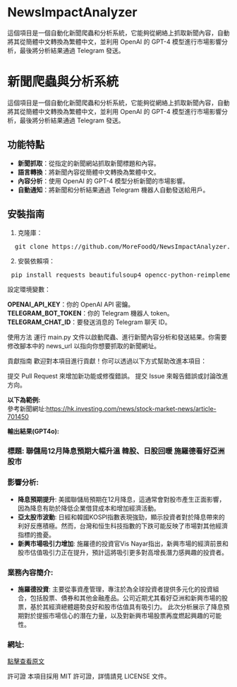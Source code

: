 # NewsImpactAnalyzer
這個項目是一個自動化新聞爬蟲和分析系統，它能夠從網絡上抓取新聞內容，自動將其從簡體中文轉換為繁體中文，並利用 OpenAI 的 GPT-4 模型進行市場影響分析，最後將分析結果通過 Telegram 發送。

# 新聞爬蟲與分析系統

這個項目是一個自動化新聞爬蟲和分析系統，它能夠從網絡上抓取新聞內容，自動將其從簡體中文轉換為繁體中文，並利用 OpenAI 的 GPT-4 模型進行市場影響分析，最後將分析結果通過 Telegram 發送。

## 功能特點

- **新聞抓取**：從指定的新聞網站抓取新聞標題和內容。
- **語言轉換**：將新聞內容從簡體中文轉換為繁體中文。
- **內容分析**：使用 OpenAI 的 GPT-4 模型分析新聞的市場影響。
- **自動通知**：將新聞和分析結果通過 Telegram 機器人自動發送給用戶。

## 安裝指南

1. 克隆庫：

 <pre>  git clone https://github.com/MoreFoodQ/NewsImpactAnalyzer.git </pre> 

 2. 安裝依賴項：

<pre> pip install requests beautifulsoup4 opencc-python-reimplemented openai  </pre> 

設定環境變數：  

**OPENAI_API_KEY**：你的 OpenAI API 密鑰。  
**TELEGRAM_BOT_TOKEN**：你的 Telegram 機器人 token。  
**TELEGRAM_CHAT_ID**：要發送消息的 Telegram 聊天 ID。  

使用方法
運行 main.py 文件以啟動爬蟲、進行新聞內容分析和發送結果。你需要修改腳本中的 news_url 以指向你想要抓取的新聞網址。

貢獻指南
歡迎對本項目進行貢獻！你可以透過以下方式幫助改進本項目：

提交 Pull Request 來增加新功能或修復錯誤。
提交 Issue 來報告錯誤或討論改進方向。

**以下為範例:**  
參考新聞網址:https://hk.investing.com/news/stock-market-news/article-701450  

**輸出結果(GPT4o):**  

### 標題: 聯儲局12月降息預期大幅升溫 韓股、日股回暖 施羅德看好亞洲股市

### 影響分析:
- **降息預期提升**: 美國聯儲局預期在12月降息，這通常會對股市產生正面影響，因為降息有助於降低企業借貸成本和增加經濟活動。
- **亞太股市波動**: 日經和韓國KOSPI指數表現強勁，顯示投資者對於降息帶來的利好反應積極。然而，台灣和恒生科技指數的下跌可能反映了市場對其他經濟指標的擔憂。
- **新興市場吸引力增加**: 施羅德的投資官Vis Nayar指出，新興市場的經濟前景和股市估值吸引力正在提升，預計這將吸引更多對高增長潛力感興趣的投資者。

### 業務內容簡介:
- **施羅德投資**: 主要從事資產管理，專注於為全球投資者提供多元化的投資組合，包括股票、債券和其他金融產品。公司近期尤其看好亞洲和新興市場的股票，基於其經濟總體趨勢良好和股市估值具有吸引力。
此次分析展示了降息預期對於提振市場信心的潛在力量，以及對新興市場股票再度燃起興趣的可能性。

### 網址:
[點擊查看原文](https://hk.investing.com/news/stock-market-news/article-701450)


許可證
本項目採用 MIT 許可證，詳情請見 LICENSE 文件。
